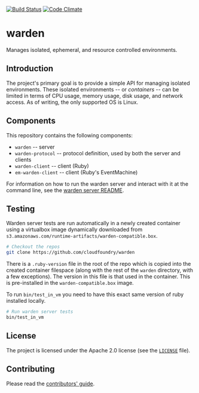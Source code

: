 [![Build Status](https://travis-ci.org/hjinkim-cf1/warden.png)](https://travis-ci.org/hjinkim-cf1/warden)
[![Code Climate](https://codeclimate.com/github/cloudfoundry/warden.png)](https://codeclimate.com/github/cloudfoundry/warden)

# warden

Manages isolated, ephemeral, and resource controlled environments.

## Introduction

The project's primary goal is to provide a simple API for managing
isolated environments. These isolated environments -- or _containers_ --
can be limited in terms of CPU usage, memory usage, disk usage, and
network access. As of writing, the only supported OS is Linux.

## Components

This repository contains the following components:

* `warden` -- server
* `warden-protocol` -- protocol definition, used by both the server and clients
* `warden-client` -- client (Ruby)
* `em-warden-client` -- client (Ruby's EventMachine)

For information on how to run the warden server and interact with it
at the command line, see the [warden server README](warden/README.md).

## Testing

Warden server tests are run automatically in a newly created container using
a virtualbox image dynamically downloaded from
`s3.amazonaws.com/runtime-artifacts/warden-compatible.box`.

```bash
# Checkout the repos
git clone https://github.com/cloudfoundry/warden
```

There is a `.ruby-version` file in the root of the repo which is copied into
the created container filespace (along with the rest of the `warden`
directory, with a few exceptions). The version in this file is that used
in the container. This is pre-installed in the `warden-compatible.box` image.

To run `bin/test_in_vm` you need to have this exact same version of ruby
installed locally.

```bash
# Run warden server tests
bin/test_in_vm
```

## License

The project is licensed under the Apache 2.0 license (see the
[`LICENSE`][license] file).

[license]: /LICENSE

## Contributing

Please read the [contributors' guide](https://github.com/cloudfoundry/warden/blob/master/CONTRIBUTING.md).

